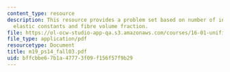 ```yaml
---
content_type: resource
description: This resource provides a problem set based on number of independent engineering
  elastic constants and fibre volume fraction.
file: https://ol-ocw-studio-app-qa.s3.amazonaws.com/courses/16-01-unified-engineering-i-ii-iii-iv-fall-2005-spring-2006/bffcbbe67b1a47773f09f156f57f9b29_m19_ps14_fall03.pdf
file_type: application/pdf
resourcetype: Document
title: m19_ps14_fall03.pdf
uid: bffcbbe6-7b1a-4777-3f09-f156f57f9b29
---
```

